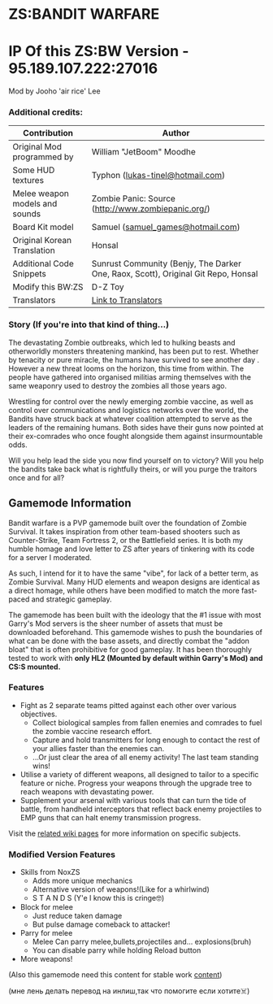 # ZS:BANDIT WARFARE

# IP Of this ZS:BW Version - 95.189.107.222:27016

Mod by  Jooho 'air rice' Lee
### Additional credits:
| Contribution | Author |
|--|--|
| Original Mod programmed by  | William "JetBoom" Moodhe |
| Some HUD textures | Typhon (lukas-tinel@hotmail.com) |
| Melee weapon models and sounds |  Zombie Panic: Source (http://www.zombiepanic.org/) |
| Board Kit model |  Samuel (samuel_games@hotmail.com) |
| Original Korean Translation |  Honsal |
| Additional Code Snippets	  | Sunrust Community (Benjy, The Darker One, Raox, Scott), Original Git Repo, Honsal |
| Modify this BW:ZS   | D-Z Toy |
| Translators | [Link to Translators](translation_credits.md) |
### Story (If you're into that kind of thing...)
The devastating Zombie outbreaks, which led to hulking beasts and otherworldly monsters threatening mankind, has been put to rest. Whether by tenacity or pure miracle, the humans have survived to see another day
. However a new threat looms on the horizon, this time from within. The people have gathered into organised militias arming themselves with the same weaponry used to destroy the zombies all those years ago. 

Wrestling for control over the newly emerging zombie vaccine, as well as control over communications and logistics networks over the world, the Bandits have struck back at whatever coalition attempted to serve as the leaders of the remaining humans. Both sides have their guns now pointed at their ex-comrades who once fought alongside them against insurmountable odds. 

Will you help lead the side you now find yourself on to victory? Will you help the bandits take back what is rightfully theirs, or will you purge the traitors once and for all?

## Gamemode Information
Bandit warfare is a PVP gamemode built over the foundation of Zombie Survival. It takes inspiration from other team-based shooters such as Counter-Strike, Team Fortress 2, or the Battlefield series. It is both my humble homage and love letter to ZS after years of tinkering with its code for a server I moderated. 

As such, I intend for it to have the same "vibe", for lack of a better term, as Zombie Survival. Many HUD elements and weapon designs are identical as a direct homage, while others have been modified to match the more fast-paced and strategic gameplay.

The gamemode has been built with the ideology that the #1 issue with most Garry's Mod servers is the sheer number of assets that must be downloaded beforehand. This gamemode wishes to push the boundaries of what can be done with the base assets, and directly combat the "addon bloat" that is often prohibitive for good gameplay. It has been thoroughly tested to work with **only HL2 (Mounted by default within Garry's Mod) and CS:S mounted.**

### Features

 - Fight as 2 separate teams pitted against each other over various objectives.
     - Collect biological samples from fallen enemies and comrades to fuel the zombie vaccine research effort.
     - Capture and hold transmitters for long enough to contact the rest of your allies faster than the enemies can.
     - ...Or just clear the area of all enemy activity! The last team standing wins!
 - Utilise a variety of different weapons, all designed to tailor to a specific feature or niche. Progress your weapons through the upgrade tree to reach weapons with devastating power.
 - Supplement your arsenal with various tools that can turn the tide of battle, from handheld interceptors that reflect back enemy projectiles to EMP guns that can halt enemy transmission progress.

Visit the [related wiki pages](https://github.com/AirRice/zs_banditwarfare/wiki) for more information on specific subjects. 

### Modified Version Features
 - Skills from NoxZS
    - Adds more unique mechanics
    - Alternative version of weapons!(Like for a whirlwind)
    - S T A N D S (Y'e I know this is cringe🤓)
 - Block for melee
    - Just reduce taken damage
    - But pulse damage comeback to attacker!
 - Parry for melee
    - Melee Can parry melee,bullets,projectiles and... explosions(bruh)
    - You can disable parry while holding Reload button
 - More weapons!

(Also this gamemode need this content for stable work [content](https://steamcommunity.com/sharedfiles/filedetails/?id=2796212380))









(мне лень делать перевод на инлиш,так что помогите если хотите☠️)